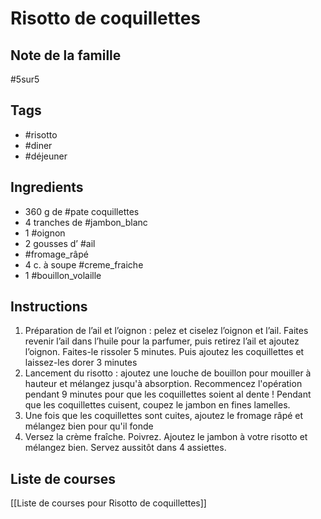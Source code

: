 # Risotto de coquillettes

## Note de la famille

#5sur5 

## Tags 
- #risotto
-  #diner
- #déjeuner
## Ingredients 

- 360 g de #pate coquillettes
- 4 tranches de #jambon_blanc  
- 1 #oignon
- 2 gousses d’ #ail
- #fromage_râpé 
- 4 c. à soupe #creme_fraiche
- 1 #bouillon_volaille
## Instructions

1. Préparation de l’ail et l’oignon : pelez et ciselez l’oignon et l’ail. Faites revenir l’ail dans l’huile pour la parfumer, puis retirez l’ail et ajoutez l’oignon. Faites-le rissoler 5 minutes. Puis ajoutez les coquillettes et laissez-les dorer 3 minutes
2. Lancement du risotto : ajoutez une louche de bouillon pour mouiller à hauteur et mélangez jusqu'à absorption. Recommencez l'opération pendant 9 minutes pour que les coquillettes soient al dente ! Pendant que les coquillettes cuisent, coupez le jambon en fines lamelles.
3. Une fois que les coquillettes sont cuites, ajoutez le fromage râpé et mélangez bien pour qu'il fonde
4. Versez la crème fraîche. Poivrez. Ajoutez le jambon à votre risotto et mélangez bien. Servez aussitôt dans 4 assiettes.
## Liste de courses  

[[Liste de courses pour Risotto de coquillettes]]